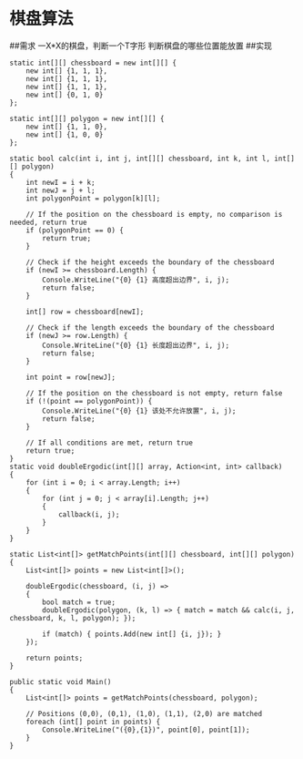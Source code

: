 # 棋盘算法
##需求
一X*X的棋盘，判断一个T字形 判断棋盘的哪些位置能放置
##实现

	static int[][] chessboard = new int[][] {
        new int[] {1, 1, 1},
        new int[] {1, 1, 1},
        new int[] {1, 1, 1},
        new int[] {0, 1, 0}
    };

    static int[][] polygon = new int[][] {
        new int[] {1, 1, 0},
        new int[] {1, 0, 0}
    };
    
    static bool calc(int i, int j, int[][] chessboard, int k, int l, int[][] polygon) 
    {
        int newI = i + k;
        int newJ = j + l;
        int polygonPoint = polygon[k][l];

        // If the position on the chessboard is empty, no comparison is needed, return true
        if (polygonPoint == 0) {
            return true;
        }

        // Check if the height exceeds the boundary of the chessboard
        if (newI >= chessboard.Length) {
            Console.WriteLine("{0} {1} 高度超出边界", i, j);
            return false;
        }

        int[] row = chessboard[newI];

        // Check if the length exceeds the boundary of the chessboard
        if (newJ >= row.Length) {
            Console.WriteLine("{0} {1} 长度超出边界", i, j);
            return false;
        }

        int point = row[newJ];

        // If the position on the chessboard is not empty, return false
        if (!(point == polygonPoint)) {
            Console.WriteLine("{0} {1} 该处不允许放置", i, j);
            return false;
        }

        // If all conditions are met, return true
        return true;
    }
    static void doubleErgodic(int[][] array, Action<int, int> callback) 
    {
        for (int i = 0; i < array.Length; i++)
        {
            for (int j = 0; j < array[i].Length; j++)
            {
                callback(i, j);
            }
        }
    }

    static List<int[]> getMatchPoints(int[][] chessboard, int[][] polygon) 
    {
        List<int[]> points = new List<int[]>();

        doubleErgodic(chessboard, (i, j) =>
        { 
            bool match = true; 
            doubleErgodic(polygon, (k, l) => { match = match && calc(i, j, chessboard, k, l, polygon); });
            
            if (match) { points.Add(new int[] {i, j}); }
        });

        return points;
    }

    public static void Main()
    {
        List<int[]> points = getMatchPoints(chessboard, polygon);

        // Positions (0,0), (0,1), (1,0), (1,1), (2,0) are matched
        foreach (int[] point in points) {
            Console.WriteLine("({0},{1})", point[0], point[1]);
        }
    }